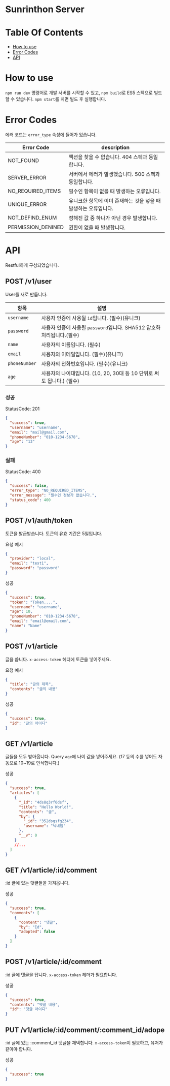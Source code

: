 # Sunrinthon Server

# Table Of Contents

- [How to use](#How-to-use)
- [Error Codes](#Error-Codes)
- [API](#API)

# How to use

`npm run dev` 명령어로 개발 서버를 시작할 수 있고, `npm build`로 ES5 스펙으로 빌드할 수 있습니다. `npm start`를 치면 빌드 후 실행합니다.

# Error Codes

에러 코드는 `error_type` 속성에 들어가 있습니다.

| Error Code         | description                                                     |
| ------------------ | --------------------------------------------------------------- |
| NOT_FOUND          | 액션을 찾을 수 없습니다. 404 스펙과 동일합니다.                 |
| SERVER_ERROR       | 서버에서 에러가 발생했습니다. 500 스펙과 동일합니다.            |
| NO_REQUIRED_ITEMS  | 필수인 항목이 없을 때 발생하는 오류입니다.                      |
| UNIQUE_ERROR       | 유니크한 항목에 이미 존재하는 것을 넣을 때 발생하는 오류입니다. |
| NOT_DEFIND_ENUM    | 정해진 값 중 하나가 아닌 경우 발생합니다.                       |
| PERMISSION_DENINED | 권한이 없을 때 발생합니다.                                      |

# API

Restful하게 구성되었습니다.

## POST /v1/user

User를 새로 만듭니다.

| 항목          | 설명                                                                   |
| ------------- | ---------------------------------------------------------------------- |
| `username`    | 사용자 인증에 사용될 `id`입니다. (필수)(유니크)                        |
| `password`    | 사용자 인증에 사용될 `password`입니다. SHA512 암호화 처리됩니다.(필수) |
| `name`        | 사용자의 이름입니다. (필수)                                            |
| `email`       | 사용자의 이메일입니다. (필수)(유니크)                                  |
| `phoneNumber` | 사용자의 전화번호입니다. (필수)(유니크)                                |
| `age`         | 사용자의 나이대입니다. (10, 20, 30대 등 10 단위로 써도 됩니다.) (필수) |

### 성공

StatusCode: 201

```json
{
  "success": true,
  "username": "username",
  "email": "mail@gmail.com",
  "phoneNumber": "010-1234-5678",
  "age": "13"
}
```

### 실패

StatusCode: 400

```json
{
  "success": false,
  "error_type": "NO_REQUIRED_ITEMS",
  "error_message": "필수인 정보가 없습니다.",
  "status_code": 400
}
```

## POST /v1/auth/token

토큰을 발급받습니다. 토큰의 유효 기간은 5일입니다.

요청 예시

```json
{
  "provider": "local",
  "email": "test1",
  "password": "password"
}
```

성공

```json
{
  "success": true,
  "token": "Token....",
  "username": "username",
  "age": 10,
  "phoneNumber": "010-1234-5678",
  "email": "email@email.com",
  "name": "Name"
}
```

## POST /v1/article

글을 씁니다. `x-access-token` 헤더에 토큰을 넣어주세요.

요청 예시

```json
{
  "title": "글의 제목",
  "contents": "글의 내용"
}
```

성공

```json
{
  "success": true,
  "id": "글의 아이디"
}
```

## GET /v1/article

글들을 모두 받아옵니다. Query `age`에 나이 값을 넣어주세요. (17 등의 수를 넣어도 자동으로 10~19로 인식합니다.)

성공

```json
{
  "success": true,
  "articles": [
    {
      "_id": "4ds8q3rf0dsf",
      "title": "Hello World!",
      "contents": "글",
      "by": {
        "_id": "352dsgsfg234",
        "username": "닉네임"
      },
      "__v": 0
    }
    //...
  ]
}
```

## GET /v1/article/:id/comment

:id 글에 있는 댓글들을 가져옵니다.

성공

```json
{
  "success": true,
  "comments": [
    {
      "content": "댓글",
      "by": "Id",
      "adopted": false
    }
  ]
}
```

## POST /v1/article/:id/comment

:id 글에 댓글을 답니다. `x-access-token` 헤더가 필요합니다.

성공

```json
{
  "success": true,
  "contents": "댓글 내용",
  "id": "댓글 아이디"
}
```

## PUT /v1/article/:id/comment/:comment_id/adope

:id 글에 있는 :comment_id 댓글을 채택합니다. `x-access-token`이 필요하고, 유저가 같아야 합니다.

성공

```json
{
  "success": true
}
```
